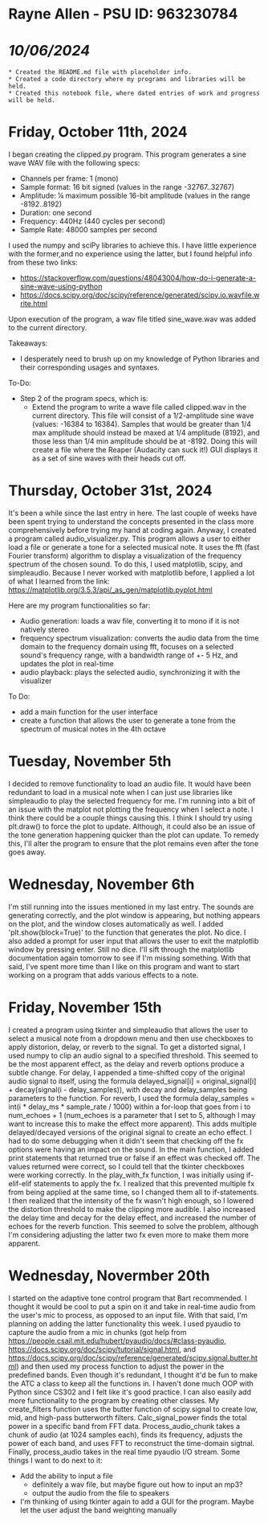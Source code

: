 # Rayne Allen - PSU ID: 963230784

# *10/06/2024*
    * Created the README.md file with placeholder info.
    * Created a code directory where my programs and libraries will be held.
    * Created this notebook file, where dated entries of work and progress will be held.



# Friday, October 11th, 2024

I began creating the clipped.py program. This program generates a sine wave WAV file with the following specs:

* Channels per frame: 1 (mono)
* Sample format: 16 bit signed (values in the range -32767..32767)
* Amplitude: ¼ maximum possible 16-bit amplitude (values in the range -8192..8192)
* Duration: one second
* Frequency: 440Hz (440 cycles per second)
* Sample Rate: 48000 samples per second

I used the numpy and sciPy libraries to achieve this. I have little experience with the former,and no experience using the latter, but I found helpful info from these two links:
* https://stackoverflow.com/questions/48043004/how-do-i-generate-a-sine-wave-using-python
* https://docs.scipy.org/doc/scipy/reference/generated/scipy.io.wavfile.write.html

Upon execution of the program, a wav file titled sine_wave.wav was added to the current directory. 

Takeaways:
* I desperately need to brush up on my knowledge of Python libraries and their corresponding usages and syntaxes. 

To-Do:
* Step 2 of the program specs, which is:
  * Extend the program to write a wave file called clipped.wav in the current directory. This file will consist of a 1/2-amplitude sine wave (values: -16384 to 16384). Samples that would be greater than 1/4 max amplitude should instead be maxed at 1/4 amplitude (8192), and those less than 1/4 min amplitude should be at -8192. Doing this will create a file where the Reaper (Audacity can suck it!) GUI displays it as a set of sine waves with their heads cut off. 




# Thursday, October 31st, 2024

It's been a while since the last entry in here. The last couple of weeks have been spent trying to understand the concepts presented in the class more comprehensively before trying my hand at coding again. Anyway, I created a program called audio_visualizer.py. This program allows a user to either load a file or generate a tone for a selected musical note. It uses the fft (fast Fourier transform) algorithm to display a visualization of the frequency spectrum of the chosen sound. To do this, I used matplotlib, scipy, and simpleaudio. Because I never worked with matplotlib before, I applied a lot of what I learned from the link: https://matplotlib.org/3.5.3/api/_as_gen/matplotlib.pyplot.html

Here are my program functionalities so far:
* Audio generation: loads a wav file, converting it to mono if it is not natively stereo
* frequency spectrum visualization: converts the audio data from the time domain to the frequency domain using fft, focuses on a selected sound's frequency range, with a bandwidth range of +- 5 Hz, and updates the plot in real-time
* audio playback: plays the selected audio, synchronizing it with the visualizer

To Do:
* add a main function for the user interface
* create a function that allows the user to generate a tone from the spectrum of musical notes in the 4th octave 

# Tuesday, November 5th

I decided to remove functionality to load an audio file. It would have been redundant to load in a musical note when I can just use libraries like simpleaudio to play the selected frequency for me. I'm running into a bit of an issue with the matplot not plotting the frequency when I select a note. I think there could be a couple things causing this. I think I should try using plt.draw() to force the plot to update. Although, it could also be an issue of the tone generation happening quicker than the plot can update. To remedy this, I'll alter the program to ensure that the plot remains even after the tone goes away. 

# Wednesday, November 6th
I'm still running into the issues mentioned in my last entry. The sounds are generating correctly, and the plot window is appearing, but nothing appears on the plot, and the window closes automatically as well. I added 'plt.show(block=True)' to the function that generates the plot. No dice. I also added a prompt for user input that allows the user to exit the matplotlib window by pressing enter. Still no dice. I'll sift through the matplotlib documentation again tomorrow to see if I'm missing something. With that said, I've spent more time than I like on this program and want to start working on a program that adds various effects to a note.

# Friday, November 15th
I created a program using tkinter and simpleaudio that allows the user to select a musical note from a dropdown menu and then use checkboxes to apply distorion, delay, or reverb to the signal. To get a distorted signal, I used numpy to clip an audio signal to a specified threshold. This seemed to be the most apparent effect, as the delay and reverb options produce a subtle change. For delay, I appended a time-shifted copy of the original audio signal to itself, using the formula delayed_signal[i] = original_signal[i] + decay(signal(i - delay_samples)), with decay and delay_samples being parameters to the function. For reverb, I used the formula delay_samples = int(i * delay_ms * sample_rate / 1000) within a for-loop that goes from i to num_echoes + 1 (num_echoes is a parameter that I set to 5, although I may want to increase this to make the effect more apparent). This adds multiple delayed/decayed versions of the original signal to create an echo effect. I had to do some debugging when it didn't seem that checking off the fx options were having an impact on the sound. In the main function, I added print statements that returned true or false if an effect was checked off. The values returned were correct, so I could tell that the tkinter checkboxes were working correctly. In the play_with_fx function, I was initially using if-elif-elif statements to apply the fx. I realized that this prevented multiple fx from being applied at the same time, so I changed them all to if-statements. I then realized that the intensity of the fx wasn't high enough, so I lowered the distortion threshold to make the clipping more audible. I also increased the delay time and decay for the delay effect, and increased the number of echoes for the reverb function. This seemed to solve the problem, although I'm considering adjusting the latter two fx even more to make them more apparent.  

# Wednesday, Novermber 20th
I started on the adaptive tone control program that Bart recommended. I thought it would be cool to put a spin on it and take in real-time audio from the user's mic to process, as opposed to an input file. With that said, I'm planning on adding the latter functionality this week. I used pyaudio to capture the audio from a mic in chunks (got help from https://people.csail.mit.edu/hubert/pyaudio/docs/#class-pyaudio, https://docs.scipy.org/doc/scipy/tutorial/signal.html, and https://docs.scipy.org/doc/scipy/reference/generated/scipy.signal.butter.html) and then used my process function to adjust the power in the predefined bands. Even though it's redundant, I thought it'd be fun to make the ATC a class to keep all the functions in. I haven't done much OOP with Python since CS302 and I felt like it's good practice. I can also easily add more functionality to the program by creating other classes. My create_filters function uses the butter function of scipy.signal to create low, mid, and high-pass butterworth filters. Calc_signal_power finds the total power in a specific band from FFT data. Process_audio_chunk takes a chunk of audio (at 1024 samples each), finds its frequency, adjusts the power of each band, and uses FFT to reconstruct the time-domain sigtnal. Finally, process_audio takes in the real time pyaudio I/O stream. Some things I want to do next to it:

* Add the ability to input a file
  * definitely a wav file, but maybe figure out how to input an mp3?
  * output the audio from the file to speakers
* I'm thinking of using tkinter again to add a GUI for the program. Maybe let the user adjust the band weighting manually